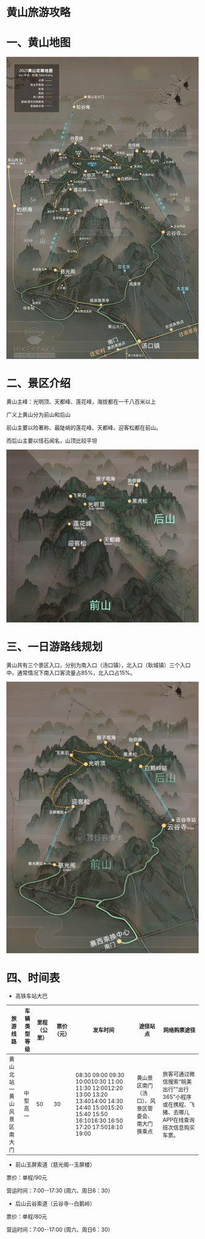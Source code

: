 # 黄山旅游攻略

# 一、黄山地图

![](../doc/09.jpg)

# 二、景区介绍

黄山主峰：光明顶、天都峰、莲花峰，海拔都在一千八百米以上

广义上黄山分为前山和后山

前山主要以险著称、最陡峭的莲花峰、天都峰、迎客松都在前山。

而后山主要以怪石闻名，山顶比较平坦

![](../doc/07.png)

# 三、一日游路线规划

黄山共有三个景区入口，分别为南入口（汤口镇），北入口（耿城镇）三个入口中，通常情况下南入口客流量占85%，北入口占15%。

![](../doc/11.png)

# 四、时间表

- 高铁车站大巴

| 旅游线路                  | 车辆类型等级 | 里程（公里） | 票价（元） | 发车时间                                                     | 途径站点                                         | 网络购票途径                                                 |
| ------------------------- | ------------ | ------------ | ---------- | ------------------------------------------------------------ | ------------------------------------------------ | ------------------------------------------------------------ |
| 黄山北站—黄山风景区南大门 | 中型高一     | 50           | 30         | 08:30 09:00 09:30 10:0010:30 11:00 11:30 12:0012:20 13:00 13:20 13:4014:00 14:30 14:40 15:0015:20 15:40 15:50 16:1016:30 16:50 17:20 17:5018:10 19:00 | 黄山景区南门（汤口）、风景区管委会、南大门换乘点 | 旅客可通过微信搜索“皖美出行”“出行365”小程序或在携程、飞猪、去哪儿APP在线查询班次信息购买车票。 |

- 前山玉屏索道（慈光阁--玉屏楼）

票价：单程/90元

营运时间：7:00--17:30 (周六、周日6：30）

- 后山云谷索道（云谷寺--白鹅岭）

票价：单程/80元

营运时间：7:00--17:00 (周六、周日6：30）